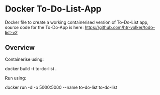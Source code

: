 # Docker To-Do-List-App

Docker file to create a working containerised version of To-Do-List app, source code for the To-Do-App is here: https://github.com/htr-volker/todo-list-v2

## Overview

Containerise using:

docker build -t to-do-list .

Run using: 

docker run -d -p 5000:5000 --name to-do-list to-do-list


